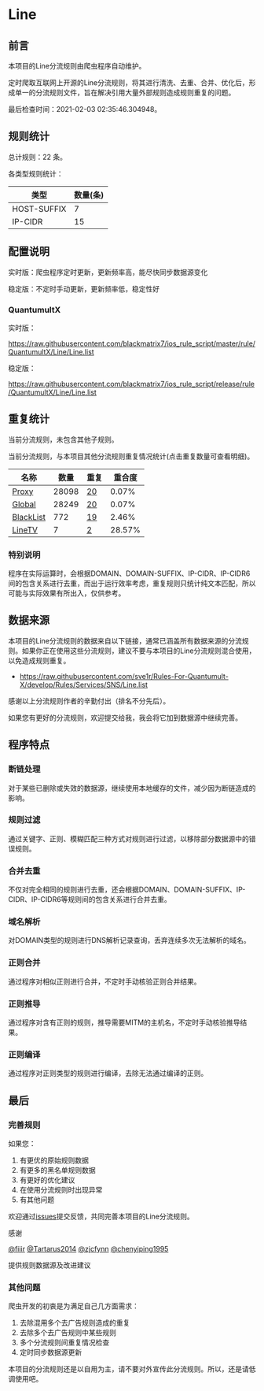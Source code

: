 # Line

## 前言

本项目的Line分流规则由爬虫程序自动维护。

定时爬取互联网上开源的Line分流规则，将其进行清洗、去重、合并、优化后，形成单一的分流规则文件，旨在解决引用大量外部规则造成规则重复的问题。



最后检查时间：2021-02-03 02:35:46.304948。

## 规则统计

总计规则：22 条。

各类型规则统计：

| 类型 | 数量(条) |
| ---- | ---- |
| HOST-SUFFIX | 7 |
| IP-CIDR | 15 |
## 配置说明

实时版：爬虫程序定时更新，更新频率高，能尽快同步数据源变化

稳定版：不定时手动更新，更新频率低，稳定性好

### QuantumultX 
实时版：

https://raw.githubusercontent.com/blackmatrix7/ios_rule_script/master/rule/QuantumultX/Line/Line.list

稳定版：

https://raw.githubusercontent.com/blackmatrix7/ios_rule_script/release/rule/QuantumultX/Line/Line.list

## 重复统计


当前分流规则，未包含其他子规则。


当前分流规则，与本项目其他分流规则重复情况统计(点击重复数量可查看明细)。



| 名称 | 数量 | 重复 | 重合度 |
| ---- | ---- | ---- | ------ |
|  [Proxy](https://github.com/blackmatrix7/ios_rule_script/tree/master/rule/QuantumultX/Proxy)    | 28098   | [20](https://raw.githubusercontent.com/blackmatrix7/ios_rule_script/master/rule/QuantumultX/Line/Line_Repeat.list)   |   0.07% |
|  [Global](https://github.com/blackmatrix7/ios_rule_script/tree/master/rule/QuantumultX/Global)    | 28249   | [20](https://raw.githubusercontent.com/blackmatrix7/ios_rule_script/master/rule/QuantumultX/Line/Line_Repeat.list)   |   0.07% |
|  [BlackList](https://github.com/blackmatrix7/ios_rule_script/tree/master/rule/QuantumultX/BlackList)    | 772   | [19](https://raw.githubusercontent.com/blackmatrix7/ios_rule_script/master/rule/QuantumultX/Line/Line_Repeat.list)   |   2.46% |
|  [LineTV](https://github.com/blackmatrix7/ios_rule_script/tree/master/rule/QuantumultX/LineTV)    | 7   | [2](https://raw.githubusercontent.com/blackmatrix7/ios_rule_script/master/rule/QuantumultX/Line/Line_Repeat.list)   |   28.57% |
### 特别说明
程序在实际运算时，会根据DOMAIN、DOMAIN-SUFFIX、IP-CIDR、IP-CIDR6间的包含关系进行去重，而出于运行效率考虑，重复规则只统计纯文本匹配，所以可能与实际效果有所出入，仅供参考。

## 数据来源

本项目的Line分流规则的数据来自以下链接，通常已涵盖所有数据来源的分流规则。如果你正在使用这些分流规则，建议不要与本项目的Line分流规则混合使用，以免造成规则重复。

- https://raw.githubusercontent.com/sve1r/Rules-For-Quantumult-X/develop/Rules/Services/SNS/Line.list


感谢以上分流规则作者的辛勤付出（排名不分先后）。

如果您有更好的分流规则，欢迎提交给我，我会将它加到数据源中继续完善。

## 程序特点

### 断链处理

对于某些已删除或失效的数据源，继续使用本地缓存的文件，减少因为断链造成的影响。

### 规则过滤

通过关键字、正则、模糊匹配三种方式对规则进行过滤，以移除部分数据源中的错误规则。

### 合并去重

不仅对完全相同的规则进行去重，还会根据DOMAIN、DOMAIN-SUFFIX、IP-CIDR、IP-CIDR6等规则间的包含关系进行合并去重。

### 域名解析

对DOMAIN类型的规则进行DNS解析记录查询，丢弃连续多次无法解析的域名。

### 正则合并

通过程序对相似正则进行合并，不定时手动核验正则合并结果。

### 正则推导

通过程序对含有正则的规则，推导需要MITM的主机名，不定时手动核验推导结果。

### 正则编译

通过程序对正则类型的规则进行编译，去除无法通过编译的正则。

## 最后

### 完善规则

如果您：

1. 有更优的原始规则数据
2. 有更多的黑名单规则数据
3. 有更好的优化建议
4. 在使用分流规则时出现异常
5. 有其他问题

欢迎通过[issues](https://github.com/blackmatrix7/ios_rule_script/issues/new)提交反馈，共同完善本项目的Line分流规则。

感谢

[@fiiir](https://github.com/fiiir) [@Tartarus2014](https://github.com/Tartarus2014) [@zjcfynn](https://github.com/zjcfynn) [@chenyiping1995](https://github.com/chenyiping1995) 

提供规则数据源及改进建议

### 其他问题

爬虫开发的初衷是为满足自己几方面需求：

1. 去除混用多个去广告规则造成的重复
2. 去除多个去广告规则中某些规则
3. 多个分流规则间重复情况检查
4. 定时同步数据源更新

本项目的分流规则还是以自用为主，请不要对外宣传此分流规则。所以，还是请低调使用吧。